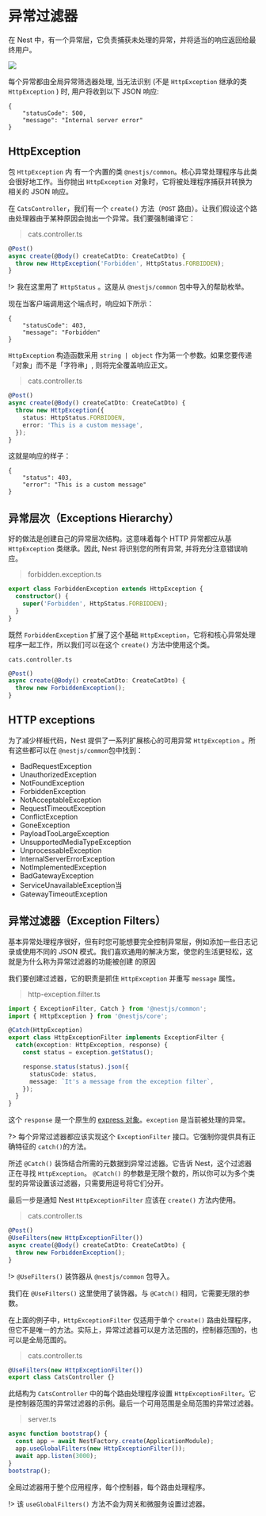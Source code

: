 # 异常过滤器

在 Nest 中，有一个异常层，它负责捕获未处理的异常，并将适当的响应返回给最终用户。

![](https://docs.nestjs.com/assets/Filter_1.png)

每个异常都由全局异常筛选器处理, 当无法识别 (不是 `HttpException` 继承的类 `HttpException` ) 时, 用户将收到以下 JSON 响应:

```
{
    "statusCode": 500,
    "message": "Internal server error"
}
```

## HttpException

包 `HttpException` 内 有一个内置的类 `@nestjs/common`。核心异常处理程序与此类会很好地工作。当你抛出 `HttpException` 对象时，它将被处理程序捕获并转换为相关的 JSON 响应。

在 `CatsController`，我们有一个 `create()` 方法（`POST` 路由）。让我们假设这个路由处理器由于某种原因会抛出一个异常。我们要强制编译它：

> cats.controller.ts

```typescript
@Post()
async create(@Body() createCatDto: CreateCatDto) {
  throw new HttpException('Forbidden', HttpStatus.FORBIDDEN);
}
```

!> 我在这里用了 `HttpStatus` 。这是从 `@nestjs/common` 包中导入的帮助枚举。

现在当客户端调用这个端点时，响应如下所示：

```
{
    "statusCode": 403,
    "message": "Forbidden"
}
```

`HttpException` 构造函数采用 `string | object` 作为第一个参数。如果您要传递「对象」而不是「字符串」, 则将完全覆盖响应正文。

> cats.controller.ts

```typescript
@Post()
async create(@Body() createCatDto: CreateCatDto) {
  throw new HttpException({
    status: HttpStatus.FORBIDDEN,
    error: 'This is a custom message',
  });
}
```

这就是响应的样子：

```
{
    "status": 403,
    "error": "This is a custom message"
}
```

## 异常层次（Exceptions Hierarchy）

好的做法是创建自己的异常层次结构。这意味着每个 HTTP 异常都应从基 `HttpException` 类继承。因此, Nest 将识别您的所有异常, 并将充分注意错误响应。

> forbidden.exception.ts

```typescript
export class ForbiddenException extends HttpException {
  constructor() {
    super('Forbidden', HttpStatus.FORBIDDEN);
  }
}
```

既然 `ForbiddenException` 扩展了这个基础 `HttpException`，它将和核心异常处理程序一起工作，所以我们可以在这个 `create()` 方法中使用这个类。

`cats.controller.ts`

```typescript
@Post()
async create(@Body() createCatDto: CreateCatDto) {
  throw new ForbiddenException();
}
```

## HTTP exceptions

为了减少样板代码，Nest 提供了一系列扩展核心的可用异常 `HttpException` 。所有这些都可以在 `@nestjs/common`包中找到：

- BadRequestException
- UnauthorizedException
- NotFoundException
- ForbiddenException
- NotAcceptableException
- RequestTimeoutException
- ConflictException
- GoneException
- PayloadTooLargeException
- UnsupportedMediaTypeException
- UnprocessableException
- InternalServerErrorException
- NotImplementedException
- BadGatewayException
- ServiceUnavailableException当
- GatewayTimeoutException

## 异常过滤器（Exception Filters）

基本异常处理程序很好，但有时您可能想要完全控制异常层，例如添加一些日志记录或使用不同的 JSON 模式。我们喜欢通用的解决方案，使您的生活更轻松，这就是为什么称为异常过滤器的功能被创建 的原因

我们要创建过滤器，它的职责是抓住 `HttpException` 并重写 `message` 属性。

> http-exception.filter.ts

```typescript
import { ExceptionFilter, Catch } from '@nestjs/common';
import { HttpException } from '@nestjs/core';

@Catch(HttpException)
export class HttpExceptionFilter implements ExceptionFilter {
  catch(exception: HttpException, response) {
    const status = exception.getStatus();

    response.status(status).json({
      statusCode: status,
      message: `It's a message from the exception filter`,
    });
  }
}
```

这个 `response` 是一个原生的 [express 对象](http://www.expressjs.com.cn/4x/api.html#res)。`exception` 是当前被处理的异常。

?> 每个异常过滤器都应该实现这个 `ExceptionFilter` 接口。它强制你提供具有正确特征的 `catch()`的方法。

所述 `@Catch()` 装饰结合所需的元数据到异常过滤器。它告诉 Nest，这个过滤器正在寻找 `HttpException`。 `@Catch()` 的参数是无限个数的，所以你可以为多个类型的异常设置该过滤器，只需要用逗号将它们分开。

最后一步是通知 Nest `HttpExceptionFilter` 应该在 `create()` 方法内使用。

> cats.controller.ts

```typescript
@Post()
@UseFilters(new HttpExceptionFilter())
async create(@Body() createCatDto: CreateCatDto) {
  throw new ForbiddenException();
}
```

!> `@UseFilters()` 装饰器从 `@nestjs/common` 包导入。

我们在 `@UseFilters()` 这里使用了装饰器。与 `@Catch()` 相同，它需要无限的参数。

在上面的例子中，`HttpExceptionFilter` 仅适用于单个 `create()` 路由处理程序，但它不是唯一的方法。实际上，异常过滤器可以是方法范围的，控制器范围的，也可以是全局范围的。

> cats.controller.ts

```typescript
@UseFilters(new HttpExceptionFilter())
export class CatsController {}
```

此结构为 `CatsController` 中的每个路由处理程序设置 `HttpExceptionFilter`。它是控制器范围的异常过滤器的示例。最后一个可用范围是全局范围的异常过滤器。

> server.ts

```typescript
async function bootstrap() {
  const app = await NestFactory.create(ApplicationModule);
  app.useGlobalFilters(new HttpExceptionFilter());
  await app.listen(3000);
}
bootstrap();
```

全局过滤器用于整个应用程序，每个控制器，每个路由处理程序。


!> 该 `useGlobalFilters()` 方法不会为网关和微服务设置过滤器。
